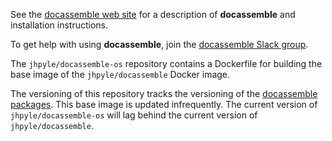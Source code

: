 See the [docassemble web site](https://docassemble.org) for
a description of **docassemble** and installation instructions.

To get help with using **docassemble**, join the
[docassemble Slack group].

The `jhpyle/docassemble-os` repository contains a Dockerfile for
building the base image of the `jhpyle/docassemble` Docker image.

The versioning of this repository tracks the versioning of the
[docassemble packages].  This base image is updated infrequently.  The
current version of `jhpyle/docassemble-os` will lag behind the current
version of `jhpyle/docassemble`.

[docassemble packages]: https://github.com/jhpyle/docassemble/
[docassemble Slack group]: https://join.slack.com/t/docassemble/shared_invite/enQtMjQ0Njc1NDk0NjU2LTUyOGIxMDcxYzg1NGZhNDY5NDI2ZTVkMDhlOGJlNTgzZTUwYzNhYTJiMTJmMDYzYjQ0YWNmNjFiOTE5NmQzMjc
